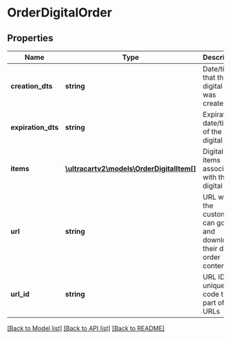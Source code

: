 # OrderDigitalOrder

## Properties
Name | Type | Description | Notes
------------ | ------------- | ------------- | -------------
**creation_dts** | **string** | Date/time that the digital order was created | [optional] 
**expiration_dts** | **string** | Expiration date/time of the digital order | [optional] 
**items** | [**\ultracartv2\models\OrderDigitalItem[]**](OrderDigitalItem.md) | Digital items associated with the digital order | [optional] 
**url** | **string** | URL where the customer can go to and download their digital order content | [optional] 
**url_id** | **string** | URL ID is a unique code that is part of the URLs | [optional] 

[[Back to Model list]](../README.md#documentation-for-models) [[Back to API list]](../README.md#documentation-for-api-endpoints) [[Back to README]](../README.md)


